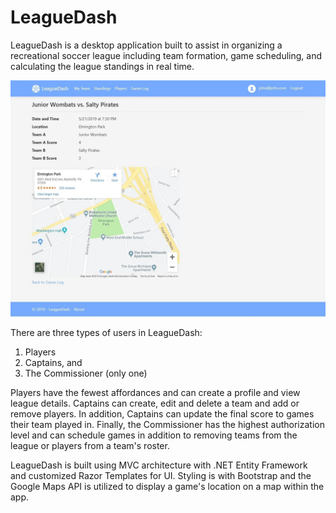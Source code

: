 # LeagueDash

LeagueDash is a desktop application built to assist in organizing a recreational soccer league including team formation,
game scheduling, and calculating the league standings in real time.

![](AppSnapshot.jpg)

There are three types of users in LeagueDash:

1. Players
1. Captains, and
1. The Commissioner (only one)

Players have the fewest affordances and can create a profile and view league details. Captains can create, edit and delete a team and add or remove players. In addition, Captains can update the final score to games their team played in. Finally, the Commissioner has the highest authorization level and can schedule games in addition to removing teams from the league or players from a team's roster.

LeagueDash is built using MVC architecture with .NET Entity Framework and customized Razor Templates for UI. Styling is with Bootstrap and the Google Maps API is utilized to display a game's location on a map within the app.
